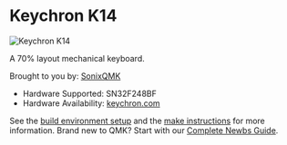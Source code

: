 # Keychron K14

![Keychron K14](https://cdn.shopify.com/s/files/1/0059/0630/1017/products/Keychron-K14-70-percent-layout-wireless-mechanical-keyboard-for-Mac-Windows-with-hot-swappable-Gateron-red-blue-brown-switches_1800x1800.jpg)

A 70% layout mechanical keyboard.

Brought to you by: [SonixQMK](https://github.com/SonixQMK/qmk_firmware)

* Hardware Supported: SN32F248BF
* Hardware Availability: [keychron.com](https://www.keychron.com/)

See the [build environment setup](https://docs.qmk.fm/#/getting_started_build_tools) and the [make instructions](https://docs.qmk.fm/#/getting_started_make_guide) for more information. Brand new to QMK? Start with our [Complete Newbs Guide](https://docs.qmk.fm/#/newbs).
